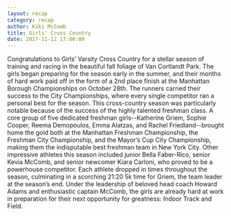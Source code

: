 ```yaml
---
layout: recap
category: recap
author: Kiki McComb
title: Girls' Cross Country
date: 2017-11-12 17:00:00
---
```


Congratulations to Girls’ Varsity Cross Country for a stellar season of training and racing in the beautiful fall foliage of Van Cortlandt Park. The girls began preparing for the season early in the summer, and their months of hard work paid off in the form of a 2nd place finish at the Manhattan Borough Championships on October 28th. The runners carried their success to the City Championships, where every single competitor ran a personal best for the season. This cross-country season was particularly notable because of the success of the highly talented freshman class. A core group of five dedicated freshman girls--Katherine Griem, Sophie Cooper, Reema Demopoulos, Emma Alatzas, and Rachel Friedland--brought home the gold both at the Manhattan Freshman Championship, the Freshman City Championship, and the Mayor’s Cup City Championship, making them the indisputable best freshman team in New York City. Other impressive athletes this season included junior Bella Faber-Rico, senior Kevia McComb, and senior newcomer Kiara Carloni, who proved to be a powerhouse competitor. Each athlete dropped in times throughout the season, culminating in a scorching 21:20 5k time for Griem, the team leader at the season’s end. Under the leadership of beloved head coach Howard Adams and enthusiastic captain McComb, the girls are already hard at work in preparation for their next opportunity for greatness: Indoor Track and Field.
